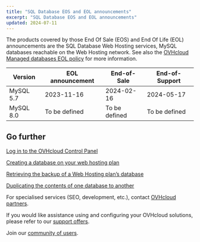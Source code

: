 ```yaml
---
title: "SQL Database EOS and EOL announcements"
excerpt: "SQL Database EOS and EOL announcements"
updated: 2024-07-11
---
```


The products covered by those End Of Sale (EOS) and End Of Life (EOL) announcements are the SQL Database Web Hosting services, MySQL databases reachable on the Web Hosting network. See also the [OVHcloud Managed databases EOL policy](/pages/web_cloud/web_cloud_databases/eol-policy) for more information.

|Version|EOL announcement|End-of-Sale|End-of-Support|
|---|---|---|---|
|MySQL 5.7|2023-11-16|2024-02-16|2024-05-17|
|MySQL 8.0|To be defined|To be defined|To be defined|

## Go further

[Log in to the OVHcloud Control Panel](/pages/account_and_service_management/account_information/ovhcloud-account-login)

[Creating a database on your web hosting plan](/pages/web_cloud/web_hosting/sql_create_database)

[Retrieving the backup of a Web Hosting plan’s database](/pages/web_cloud/web_hosting/sql_database_export)

[Duplicating the contents of one database to another](/pages/web_cloud/web_hosting/copy_database)

For specialised services (SEO, development, etc.), contact [OVHcloud partners](/links/partner).

If you would like assistance using and configuring your OVHcloud solutions, please refer to our [support offers](/links/support).

Join our [community of users](/links/community).